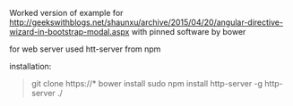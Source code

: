 
Worked version of example for http://geekswithblogs.net/shaunxu/archive/2015/04/20/angular-directive-wizard-in-bootstrap-modal.aspx
 with pinned software by bower

for web server used htt-server from npm

installation:
> git clone https://*
> bower install
> sudo npm install http-server -g
> http-server ./
